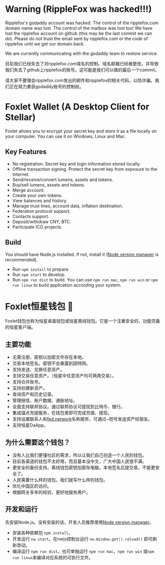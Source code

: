 # Warning (RippleFox was hacked!!!)

Ripplefox's godaddy account was hacked. The control of the ripplefox.com domain name was lost. The control of the mailbox was lost too! We have lost the ripplefox account on github (this may be the last commit we can do).  Please do not trust the email sent by ripplefox.com or the code of ripplefox until we get our domain back.

We are currently communicating with the godaddy team to restore service.

目前我们已经失去了对ripplefox.com域名的控制。域名邮箱已经被更改，并导致我们失去了github上ripplefox的账号。这可能是我们可以做的最后一个commit。

请大家不要理会ripplefox.com发出的邮件和ripplefox的相关代码，以防诈骗。我们正在努力重获godaddy账号的控制权。



# Foxlet Wallet (A Desktop Client for Stellar)

Foxlet allows you to encrypt your secret key and store it as a file locally on your computer. You can use it on Windows, Linux and Mac.

## Key Features

- No registration. Secret key and login information stored locally.
- Offline transaction signing. Protect the secret key from exposure to the Internet.
- Send/receive/convert lumens, assets and tokens.
- Buy/sell lumens, assets and tokens.
- Merge account.
- Create your own tokens.
- View balances and history.
- Manage trust lines, account data, inflation destination.
- Federation protocol support.
- Contacts support.
- Deposit/withdraw CNY, BTC.
- Participate ICO projects.

## Build

You should have Node.js installed. If not, install it ([Node version manager](https://github.com/creationix/nvm) is recommended).

- Run `npm install` to prepare.
- Run `npm start` to develop.
- Run `npm run dist` to build. You can use `npm run mac`, `npm run win` or `npm run linux` to build application according your system.

# Foxlet恒星钱包 🚀

Foxlet钱包也称为恒星桌面钱包或恒星离线钱包。它是一个注重安全的，功能完备的恒星客户端。

## 主要功能

- 无需注册，密钥以加密文件存在本地。
- 交易本地签名。密钥不会暴露到因特网。
- 支持发送、兑换任意资产。
- 支持交易任意资产。（恒星中任意资产均可两两交易）。
- 支持合并账号。
- 支持创建新资产。
- 查询资产和历史记录。
- 管理授信、账户数据、通胀地址。
- 全面支持联邦协议。通过联邦协议可提现到比特币、银行。
- 集成锚点充提服务，在钱包里即可完成充值、提现。
- 支持设置联系人和[fed.network](https://fed.network/)名称服务，可通过~短号发送资产给朋友。
- 支持恒星DaApp。

## 为什么需要这个钱包？

- 没有人比我们更懂社区的需求，所以让我们自己创造一个人民的钱包。
- 目前各渠道的钱包不太好用，而且基本没中文，广大中国人民很不满。
- 更安全的备份支持。离线钱包密钥加密存电脑，本地签名后提交易，不能更安全了。
- 人民需要什么样的钱包，我们就写什么样的钱包。
- 优化中国区的访问。
- 根据网关多年的经验，更好地服务用户。

## 开发和运行

先安装Node.js。没有安装的话，开发人员推荐使用[Node version manager](https://github.com/creationix/nvm)。

- 安装各种依赖包 `npm install`。
- 开发运行 `nw start`。在nwjs控制台运行 `nw.Window.get().reload()` 即可刷新改动。
- 编译运行 `npm run dist`。也可单独运行 `npm run mac`，`npm run win` 或`npm run linux`来编译对应系统的可执行文件。
